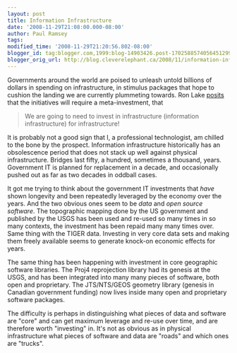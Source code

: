 ```yaml
---
layout: post
title: Information Infrastructure
date: '2008-11-29T21:08:00.000-08:00'
author: Paul Ramsey
tags: 
modified_time: '2008-11-29T21:20:56.802-08:00'
blogger_id: tag:blogger.com,1999:blog-14903426.post-1702588574056451299
blogger_orig_url: http://blog.cleverelephant.ca/2008/11/information-infrastructure.html
---
```


Governments around the world are poised to unleash untold billions of dollars in spending on infrastructure, in stimulus packages that hope to cushion the landing we are currently plummeting towards.  Ron Lake [posits](http://www.galdosinc.com/archives/551) that the initiatives will require a meta-investment, that

<blockquote>We are going to need to invest in infrastructure (information infrastructure) for infrastructure!</blockquote>

It is probably not a good sign that I, a professional technologist, am chilled to the bone by the prospect.  Information infrastructure historically has an obsolescence period that does not stack up well against physical infrastructure. Bridges last fifty, a hundred, sometimes a thousand, years. Government IT is planned for replacement in a decade, and occasionally pushed out as far as two decades in oddball cases.

It got me trying to think about the government IT investments that *have* shown longevity and been repeatedly leveraged by the economy over the years.  And the two obvious ones seem to be *data* and *open source software*.  The topographic mapping done by the US government and published by the USGS has been used and re-used so many times in so many contexts, the investment has been repaid many many times over.  Same thing with the TIGER data.  Investing in very core data sets and making them freely available seems to generate knock-on economic effects for years.

The same thing has been happening with investment in core geographic software libraries. The Proj4 reprojection library had its genesis at the USGS, and has been integrated into many many pieces of software, both open and proprietary.  The JTS/NTS/GEOS geometry library (genesis in Canadian government funding) now lives inside many open and proprietary software packages.  

The difficulty is perhaps in distinguishing what pieces of data and software are "core" and can get maximum leverage and re-use over time, and are therefore worth "investing" in. It's not as obvious as in physical infrastructure what pieces of software and data are "roads" and which ones are "trucks".

